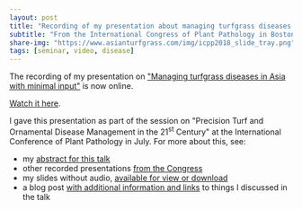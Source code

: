 ```yaml
---
layout: post
title: "Recording of my presentation about managing turfgrass diseases in Asia"
subtitle: "From the International Congress of Plant Pathology in Boston, in the session about Precision Turf and Ornamental Disease Management in the 21st Century"
share-img: "https://www.asianturfgrass.com/img/icpp2018_slide_tray.png"
tags: [seminar, video, disease]
---
```


The recording of my presentation on ["Managing turfgrass diseases in Asia with minimal input"](https://www.apsnet.org/publications/Webinars/Pages/2018videos.aspx?LID=Paper3992.mp4) is now online. 

[Watch it here](https://www.apsnet.org/publications/Webinars/Pages/2018videos.aspx?LID=Paper3992.mp4).

I gave this presentation as part of the session on "Precision Turf and Ornamental Disease Management in the 21<sup>st</sup> Century" at the International Conference of Plant Pathology in July. For more about this, see:

* my [abstract for this talk](https://apsnet.confex.com/apsnet/ICPP2018/meetingapp.cgi/Paper/3992)
* other recorded presentations [from the Congress](https://www.apsnet.org/publications/Webinars/Pages/2018.aspx) 
* my slides without audio, [available for view or download](https://speakerdeck.com/micahwoods/managing-turfgrass-diseases-in-asia-with-minimal-input-1)
* a blog post [with additional information and links](https://www.asianturfgrass.com/2018-07-30-managing-turfgrass-diseases-in-asia-with-minimal-inputs/) to things I discussed in the talk





